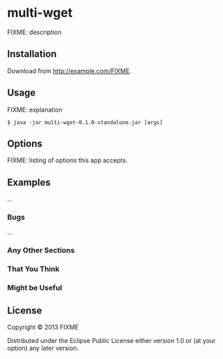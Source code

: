 # multi-wget

FIXME: description

## Installation

Download from http://example.com/FIXME.

## Usage

FIXME: explanation

    $ java -jar multi-wget-0.1.0-standalone.jar [args]

## Options

FIXME: listing of options this app accepts.

## Examples

...

### Bugs

...

### Any Other Sections
### That You Think
### Might be Useful

## License

Copyright © 2013 FIXME

Distributed under the Eclipse Public License either version 1.0 or (at
your option) any later version.
